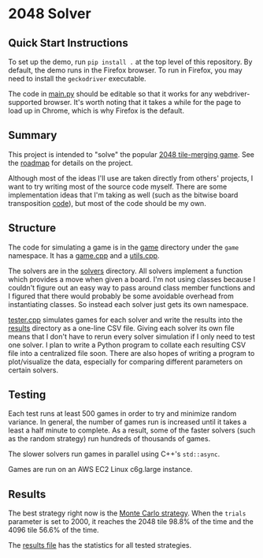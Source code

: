 # 2048 Solver

## Quick Start Instructions
To set up the demo, run `pip install .` at the top level of this repository.
By default, the demo runs in the Firefox browser.
To run in Firefox, you may need to install the `geckodriver` executable.

The code in [main.py](/demo/selenium/main.py) should be editable so that it works for any webdriver-supported browser.
It's worth noting that it takes a while for the page to load up in Chrome, which is why Firefox is the default.

## Summary
This project is intended to "solve" the popular [2048 tile-merging game](https://github.com/gabrielecirulli/2048).
See the [roadmap](/roadmap.md) for details on the project.

Although most of the ideas I'll use are taken directly from others' projects, I want to try writing most of the source code myself.
There are some implementation ideas that I'm taking as well (such as the bitwise board transposition [code](https://github.com/nneonneo/2048-ai/blob/master/2048.cpp#L38-L48)), but most of the code should be my own.


## Structure
The code for simulating a game is in the [game](/game) directory under the `game` namespace.
It has a [game.cpp](/game/game.cpp) and a [utils.cpp](/game/utils.cpp).

The solvers are in the [solvers](/solvers) directory.
All solvers implement a function which provides a move when given a board.
I'm not using classes because I couldn't figure out an easy way to pass around class member functions and I figured that there would probably be some avoidable overhead from instantiating classes.
So instead each solver just gets its own namespace.

[tester.cpp](/tester.cpp) simulates games for each solver and write the results into the [results](/results) directory as a one-line CSV file.
Giving each solver its own file means that I don't have to rerun every solver simulation if I only need to test one solver.
I plan to write a Python program to collate each resulting CSV file into a centralized file soon.
There are also hopes of writing a program to plot/visualize the data, especially for comparing different parameters on certain solvers.


## Testing
Each test runs at least 500 games in order to try and minimize random variance.
In general, the number of games run is increased until it takes a least a half minute to complete.
As a result, some of the faster solvers (such as the random strategy) run hundreds of thousands of games.

The slower solvers run games in parallel using C++'s `std::async`.

Games are run on an AWS EC2 Linux c6g.large instance.

## Results
The best strategy right now is the [Monte Carlo strategy](/solvers/monte_carlo.cpp). When the `trials` parameter is set to 2000, it reaches the 2048 tile 98.8% of the time and the 4096 tile 56.6% of the time.

The [results file](/results.csv) has the statistics for all tested strategies.
